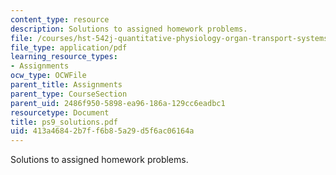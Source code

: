 ```yaml
---
content_type: resource
description: Solutions to assigned homework problems.
file: /courses/hst-542j-quantitative-physiology-organ-transport-systems-spring-2004/413a46842b7ff6b85a29d5f6ac06164a_ps9_solutions.pdf
file_type: application/pdf
learning_resource_types:
- Assignments
ocw_type: OCWFile
parent_title: Assignments
parent_type: CourseSection
parent_uid: 2486f950-5898-ea96-186a-129cc6eadbc1
resourcetype: Document
title: ps9_solutions.pdf
uid: 413a4684-2b7f-f6b8-5a29-d5f6ac06164a
---
```

Solutions to assigned homework problems.

